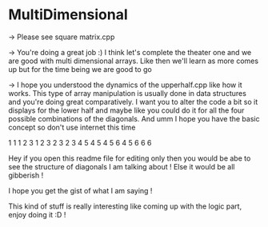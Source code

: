 # MultiDimensional
-> Please see square matrix.cpp


-> You're doing a great job :) I think let's complete the theater one and we are good with multi dimensional arrays. Like then we'll learn as more comes up but for the time being we are good to go 


-> I hope you understood the dynamics of the upperhalf.cpp like how it works. This type of array manipulation is usually done in data structures and you're doing great comparatively. I want you to alter the code a bit so it displays for the lower half and maybe like you could do it for all the four possible combinations of the diagonals. And umm I hope you have the basic concept so don't use internet this time 

1            1    1 2 3     1 2 3
2 3        2 3    4 5         4 5
4 5 6    4 5 6    6             6

Hey if you open this readme file for editing only then you would be abe to see the structure of diagonals I am talking about ! Else it would be all gibberish !

I hope you get the gist of what I am saying !

This kind of stuff is really interesting like coming up with the logic part, enjoy doing it :D ! 
